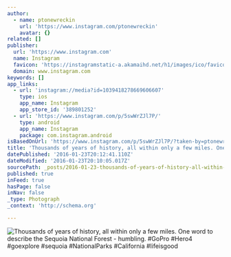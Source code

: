 ```yaml
---
author:
  - name: ptonewreckin
    url: 'https://www.instagram.com/ptonewreckin'
    avatar: {}
related: []
publisher:
  url: 'https://www.instagram.com'
  name: Instagram
  favicon: 'https://instagramstatic-a.akamaihd.net/h1/images/ico/favicon.ico/7cdab0872b15.ico'
  domain: www.instagram.com
keywords: []
app_links:
  - url: 'instagram://media?id=1039418278669606607'
    type: ios
    app_name: Instagram
    app_store_id: '389801252'
  - url: 'https://www.instagram.com/p/5swWrZJl7P/'
    type: android
    app_name: Instagram
    package: com.instagram.android
isBasedOnUrl: 'https://www.instagram.com/p/5swWrZJl7P/?taken-by=ptonewreckin'
title: 'Thousands of years of history, all within only a few miles. One word to describe the Sequoia National Forest - humbling. #GoPro #Hero4 #goexplore #sequoia #NationalParks #California #lifeisgood'
datePublished: '2016-01-23T20:12:41.110Z'
dateModified: '2016-01-23T20:10:05.017Z'
sourcePath: _posts/2016-01-23-thousands-of-years-of-history-all-within-only-a-few-miles.md
published: true
inFeed: true
hasPage: false
inNav: false
_type: Photograph
_context: 'http://schema.org'

---
```

![Thousands of years of history&comma; all within only a few miles&period; One word to describe the Sequoia National Forest - humbling&period; &num;GoPro &num;Hero4 &num;goexplore &num;sequoia &num;NationalParks &num;California &num;lifeisgood](https://scontent.cdninstagram.com/hphotos-xtf1/t51.2885-15/s640x640/sh0.08/e35/11428207_607802155989596_960342997_n.jpg)